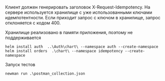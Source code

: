 Клиент должен генерировать заголовок X-Request-Idempotency. На сервере используется хранилище с уже использованными ключами идемпотентности. Если приходит запрос с ключом в хранилище, запрос отклоняется с кодом 400.
 
Хранилище реализовано в памяти приложения, поэтому не поддерживается 
```
helm install auth  ..\Auth\chart\ --namespace auth --create-namespace
helm install orders  .\chart\ --namespace idempotency --create-namespace
```
Запуск тестов
```
newman run .\postman_collection.json
```